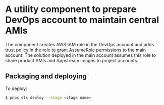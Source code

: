 # A utility component to prepare DevOps account to maintain central AMIs

The component creates AWS IAM role in the DevOps account and adds trust policy in the role
to grant AssumeRole permissions to the main account. The solution deployed in the main account assumes this role to share product AMIs and Appstream images to project accounts.

## Packaging and deploying

To deploy:

```bash
$ pnpx sls deploy --stage <stage name>
```
